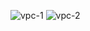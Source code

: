 ![vpc-1](https://github.com/rio-ke/workman/assets/88568938/a80810af-8e50-4c00-a867-fa5e4c36ca48)
![vpc-2](https://github.com/rio-ke/workman/assets/88568938/a602dd33-b854-48f6-bb6e-683b8007efbd)
